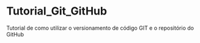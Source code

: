 # Tutorial_Git_GitHub
Tutorial de como utilizar o versionamento de código GIT e o repositório do GitHub
